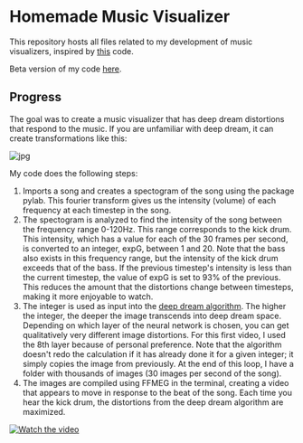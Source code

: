# Homemade Music Visualizer

This repository hosts all files related to my development of music visualizers, inspired by [this](https://github.com/Hvass-Labs/TensorFlow-Tutorials/blob/master/14_DeepDream.ipynb) code.

Beta version of my code [here](https://github.com/Aejohnso/Independent_Projects/blob/master/Music_Visualizer/DeepDreamViz.ipynb).

## Progress

The goal was to create a music visualizer that has deep dream distortions that respond to the music. If you are unfamiliar with deep dream, it can create transformations like this:

![jpg](DeepDreamCompare.jpg)

My code does the following steps:
1) Imports a song and creates a spectogram of the song using the package pylab. This fourier transform gives us the intensity (volume) of each frequency at each timestep in the song.
2) The spectogram is analyzed to find the intensity of the song between the frequency range 0-120Hz. This range corresponds to the kick drum. This intensity, which has a value for each of the 30 frames per second, is converted to an integer, expG, between 1 and 20. Note that the bass also exists in this frequency range, but the intensity of the kick drum exceeds that of the bass. If the previous timestep's intensity is less than the current timestep, the value of expG is set to 93% of the previous. This reduces the amount that the distortions change between timesteps, making it more enjoyable to watch.
3) The integer is used as input into the [deep dream algorithm](https://github.com/Hvass-Labs/TensorFlow-Tutorials/blob/master/14_DeepDream.ipynb). The higher the integer, the deeper the image transcends into deep dream space. Depending on which layer of the neural network is chosen, you can get qualitatively very different image distortions. For this first video, I used the 8th layer because of personal preference. Note that the algorithm doesn't redo the calculation if it has already done it for a given integer; it simply copies the image from previously. At the end of this loop, I have a folder with thousands of images (30 images per second of the song). 
4) The images are compiled using FFMEG in the terminal, creating a video that appears to move in response to the beat of the song. Each time you hear the kick drum, the distortions from the deep dream algorithm are maximized.

[![Watch the video](https://youtu.be/madgMBmzsOs)](https://youtu.be/madgMBmzsOs)

